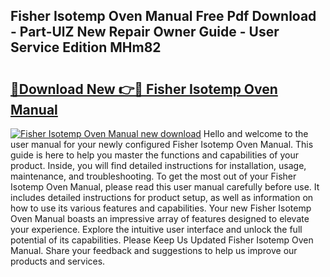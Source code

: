 ## Fisher Isotemp Oven Manual Free Pdf Download - Part-UlZ New Repair Owner Guide - User Service Edition MHm82

# <h2><a href="http://bc76216.oget.top/?id=Fisher+Isotemp+Oven+Manual">🔗Download New 👉🔴 Fisher Isotemp Oven Manual</a></h2>

[![Fisher Isotemp Oven Manual new download](https://i.imgur.com/5g1atiW.png)](http://bc76216.oget.top/?id=Fisher+Isotemp+Oven+Manual)
Hello and welcome to the user manual for your newly configured Fisher Isotemp Oven Manual. This guide is here to help you master the functions and capabilities of your product. Inside, you will find detailed instructions for installation, usage, maintenance, and troubleshooting. To get the most out of your Fisher Isotemp Oven Manual, please read this user manual carefully before use. It includes detailed instructions for product setup, as well as information on how to use its various features and capabilities. Your new Fisher Isotemp Oven Manual boasts an impressive array of features designed to elevate your experience. Explore the intuitive user interface and unlock the full potential of its capabilities. Please Keep Us Updated Fisher Isotemp Oven Manual. Share your feedback and suggestions to help us improve our products and services.
